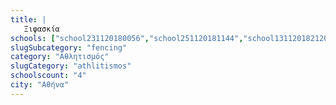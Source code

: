 ```yaml
---
title: |
   Ξιφασκία
schools: ["school231120180056","school251120181144","school131120182120","school021220180948"]
slugSubcategory: "fencing"
category: "Αθλητισμός"
slugCategory: "athlitismos"
schoolscount: "4"
city: "Αθήνα"
---
```


